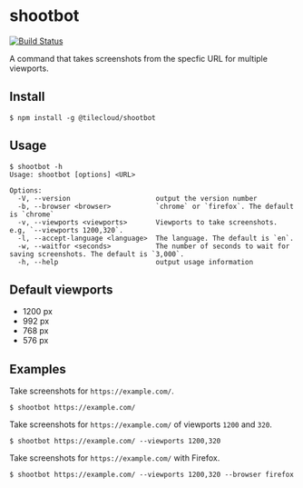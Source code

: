 # shootbot

[![Build Status](https://travis-ci.org/tilecloud/shootbot.svg?branch=master)](https://travis-ci.org/tilecloud/shootbot)

A command that takes screenshots from the specfic URL for multiple viewports. 

## Install

```
$ npm install -g @tilecloud/shootbot
```

## Usage

```
$ shootbot -h
Usage: shootbot [options] <URL>

Options:
  -V, --version                     output the version number
  -b, --browser <browser>           `chrome` or `firefox`. The default is `chrome`
  -v, --viewports <viewports>       Viewports to take screenshots. e.g, `--viewports 1200,320`.
  -l, --accept-language <language>  The language. The default is `en`.
  -w, --waitfor <seconds>           The number of seconds to wait for saving screenshots. The default is `3,000`.
  -h, --help                        output usage information
```

## Default viewports

* 1200 px
* 992 px
* 768 px
* 576 px

## Examples

Take screenshots for `https://example.com/`. 

```
$ shootbot https://example.com/
```

Take screenshots for `https://example.com/` of viewports `1200` and `320`.

```
$ shootbot https://example.com/ --viewports 1200,320
```

Take screenshots for `https://example.com/` with Firefox.

```
$ shootbot https://example.com/ --viewports 1200,320 --browser firefox
```